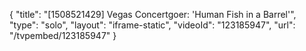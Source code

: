 {
    "title": "[1508521429] Vegas Concertgoer: 'Human Fish in a Barrel'",
    "type": "solo",
    "layout": "iframe-static",
    "videoId": "123185947",
    "url": "\/tvpembed\/123185947"
}